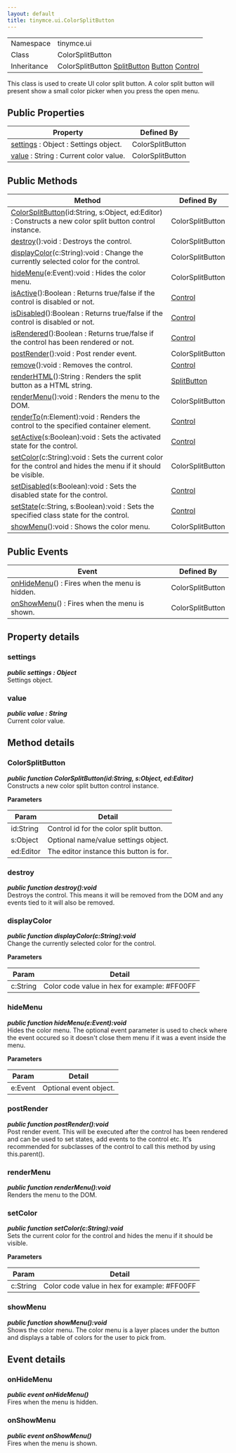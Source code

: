 ```yaml
---
layout: default
title: tinymce.ui.ColorSplitButton
---
```


|  |  |
| --- | --- |
| Namespace | tinymce.ui |
| Class | ColorSplitButton |
| Inheritance | <span>ColorSplitButton</span> <span>[SplitButton](../ui/class_tinymce.ui.SplitButton.html)</span> <span>[Button](../ui/class_tinymce.ui.Button.html)</span> <span class="last">[Control](../ui/class_tinymce.ui.Control.html)</span> |

This class is used to create UI color split button. A color split button will present show a small color picker when you press the open menu.

## Public Properties

| Property | Defined By |
| --- | --- |
| [settings](#settings) : Object : Settings object. | ColorSplitButton |
| [value](#value) : String : Current color value. | ColorSplitButton |

## Public Methods

| Method | Defined By |
| --- | --- |
| [ColorSplitButton](#colorsplitbutton)(id:String, s:Object, ed:Editor) : Constructs a new color split button control instance. | ColorSplitButton |
| [destroy](#destroy)():void : Destroys the control. | ColorSplitButton |
| [displayColor](#displaycolor)(c:String):void : Change the currently selected color for the control. | ColorSplitButton |
| [hideMenu](#hidemenu)(e:Event):void : Hides the color menu. | ColorSplitButton |
| [isActive](#isactive)():Boolean : Returns true/false if the control is disabled or not. | [Control](../ui/class_tinymce.ui.Control.html) |
| [isDisabled](#isdisabled)():Boolean : Returns true/false if the control is disabled or not. | [Control](../ui/class_tinymce.ui.Control.html) |
| [isRendered](#isrendered)():Boolean : Returns true/false if the control has been rendered or not. | [Control](../ui/class_tinymce.ui.Control.html) |
| [postRender](#postrender)():void : Post render event. | ColorSplitButton |
| [remove](#remove)():void : Removes the control. | [Control](../ui/class_tinymce.ui.Control.html) |
| [renderHTML](#renderhtml)():String : Renders the split button as a HTML string. | [SplitButton](../ui/class_tinymce.ui.SplitButton.html) |
| [renderMenu](#rendermenu)():void : Renders the menu to the DOM. | ColorSplitButton |
| [renderTo](#renderto)(n:Element):void : Renders the control to the specified container element. | [Control](../ui/class_tinymce.ui.Control.html) |
| [setActive](#setactive)(s:Boolean):void : Sets the activated state for the control. | [Control](../ui/class_tinymce.ui.Control.html) |
| [setColor](#setcolor)(c:String):void : Sets the current color for the control and hides the menu if it should be visible. | ColorSplitButton |
| [setDisabled](#setdisabled)(s:Boolean):void : Sets the disabled state for the control. | [Control](../ui/class_tinymce.ui.Control.html) |
| [setState](#setstate)(c:String, s:Boolean):void : Sets the specified class state for the control. | [Control](../ui/class_tinymce.ui.Control.html) |
| [showMenu](#showmenu)():void : Shows the color menu. | ColorSplitButton |

## Public Events

| Event | Defined By |
| --- | --- |
| [onHideMenu](#onhidemenu)() : Fires when the menu is hidden. | ColorSplitButton |
| [onShowMenu](#onshowmenu)() : Fires when the menu is shown. | ColorSplitButton |

## Property details

### settings 

***public settings : Object***  
Settings object.

### value 

***public value : String***  
Current color value.

## Method details

### ColorSplitButton 

***public function ColorSplitButton(id:String, s:Object, ed:Editor)***  
Constructs a new color split button control instance.      

**Parameters**  

| Param | Detail |
| --- | --- |
| id:String | Control id for the color split button. |
| s:Object | Optional name/value settings object. |
| ed:Editor | The editor instance this button is for. |

### destroy 

***public function destroy():void***  
Destroys the control. This means it will be removed from the DOM and any events tied to it will also be removed.

### displayColor 

***public function displayColor(c:String):void***  
Change the currently selected color for the control.      

**Parameters**  

| Param | Detail |
| --- | --- |
| c:String | Color code value in hex for example: #FF00FF |

### hideMenu 

***public function hideMenu(e:Event):void***  
Hides the color menu. The optional event parameter is used to check where the event occured so it doesn't close them menu if it was a event inside the menu.      

**Parameters**  

| Param | Detail |
| --- | --- |
| e:Event | Optional event object. |

### postRender 

***public function postRender():void***  
Post render event. This will be executed after the control has been rendered and can be used to set states, add events to the control etc. It's recommended for subclasses of the control to call this method by using this.parent().

### renderMenu 

***public function renderMenu():void***  
Renders the menu to the DOM.

### setColor 

***public function setColor(c:String):void***  
Sets the current color for the control and hides the menu if it should be visible.      

**Parameters**  

| Param | Detail |
| --- | --- |
| c:String | Color code value in hex for example: #FF00FF |

### showMenu 

***public function showMenu():void***  
Shows the color menu. The color menu is a layer places under the button and displays a table of colors for the user to pick from.

## Event details

### onHideMenu 

***public event onHideMenu()***  
Fires when the menu is hidden.

### onShowMenu 

***public event onShowMenu()***  
Fires when the menu is shown.